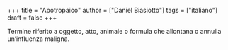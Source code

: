 +++
title = "Apotropaico"
author = ["Daniel Biasiotto"]
tags = ["italiano"]
draft = false
+++

Termine riferito a oggetto, atto, animale o formula che allontana o annulla un’influenza maligna.
